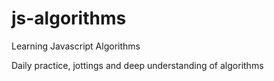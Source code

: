# js-algorithms

Learning Javascript Algorithms

Daily practice, jottings and deep understanding of algorithms
